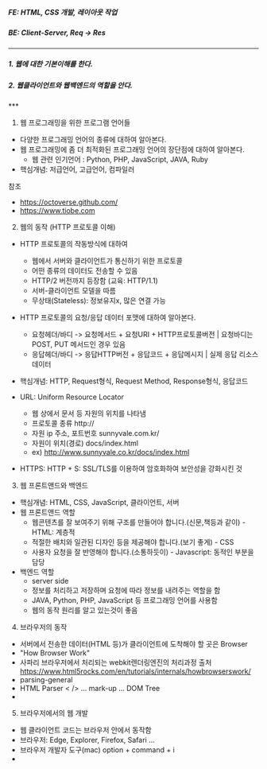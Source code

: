 ##### FE: HTML, CSS 개발, 레이아웃 작업
##### BE: Client-Server, Req -> Res
***


<h5> 1. 웹에 대한 기본이해를 한다. </h5>
<h5> 2. 웹클라이언트와 웹백엔드의 역할을 안다. </h5>
***


1) 웹 프로그래밍을 위한 프로그램 언어들
- 다양한 프로그래밍 언어의 종류에 대하여 알아본다.
- 웹 프로그래밍에 좀 더 최적화된 프로그래밍 언어의 장단점에 대하여 알아본다.
  * 웹 관련 인기언어
    : Python, PHP, JavaScript, JAVA, Ruby
- 핵심개념: 저급언어, 고급언어, 컴파일러

참조
+ https://octoverse.github.com/
+ https://www.tiobe.com


2) 웹의 동작 (HTTP 프로토콜 이해)
- HTTP 프로토콜의 작동방식에 대하여
    * 웹에서 서버와 클라이언트가 통신하기 위한 프로토콜
    * 어떤 종류의 데이터도 전송할 수 있음
    * HTTP/2 버전까지 등장함 (교육: HTTP/1.1)
    * 서버-클라이언트 모델을 따름
    * 무상태(Stateless): 정보유지x, 많은 연결 가능
- HTTP 프로토콜의 요청/응답 데이터 포맷에 대하여 알아본다.
    * 요청헤더/바디 -> 요청메서드 + 요청URI + HTTP프로토콜버전 | 요청바디는 POST, PUT 메서드인 경우 있음
    * 응답헤더/바디 -> 응답HTTP버전 + 응답코드 + 응답메시지 | 실제 응답 리소스 데이터
- 핵심개념: HTTP, Request형식, Request Method, Response형식, 응답코드

- URL: Uniform Resource Locator
  - 웹 상에서 문서 등 자원의 위치를 나타냄
  - 프로토콜 종류            http://
  - 자원 ip 주소, 포트번호    sunnyvale.com.kr/
  - 자원이 위치(경로)        docs/index.html
  - ex) http://www.sunnyvale.co.kr/docs/index.html

- HTTPS: HTTP + S: SSL/TLS를 이용하여 암호화하여 보안성을 강화시킨 것


3) 웹 프론트앤드와 백엔드
- 핵심개념: HTML, CSS, JavaScript, 클라이언트, 서버
- 웹 프론트앤드 역할
  * 웹콘텐츠를 잘 보여주기 위해 구조를 만들어야 합니다.(신문,책등과 같이) - HTML: 계층적
  * 적절한 배치와 일관된 디자인 등을 제공해야 합니다.(보기 좋게) - CSS
  * 사용자 요청을 잘 반영해야 합니다.(소통하듯이) - Javascript: 동적인 부분을 담당
- 백엔드 역할
  * server side
  * 정보를 처리하고 저장하며 요청에 따라 정보를 내려주는 역할을 함
  * JAVA, Python, PHP, JavaScript 등 프로그래밍 언어를 사용함
  * 웹의 동작 원리를 알고 있는것이 좋음

4) 브라우저의 동작
- 서버에서 전송한 데이터(HTML 등)가 클라이언트에 도착해야 할 곳은 Browser
- "How Browser Work"
- 사파리 브라우저에서 처리되는 webkit렌더링엔진의 처리과정
출처 https://www.html5rocks.com/en/tutorials/internals/howbrowserswork/
- parsing-general
- HTML Parser < /> ... mark-up ... DOM Tree
- 

5) 브라우저에서의 웹 개발
- 웹 클라이언트 코드는 브라우저 안에서 동작함
- 브라우저: Edge, Explorer, Firefox, Safari ...
- 브라우저 개발자 도구(mac) option + command + i
- <script /> : JavaScript code
- <meta /> : 문서에 대한 설명
- <style /> : CSS code
  - HTML안에 JavaScript, CSS 코드가 예상치 못한 곳에 위치할 수 있음
- <head> html 문서에 대한 추가적인 설명, 자세한 문서에 대한 정보, 눈에 보이는 것을 정의하는 것은 아님
- <tag class="title"> 안녕하세요</tag> - html은 tag 를 사용해서 표현함

* HTML 코드 - jsbin.com / 회원가입 후 사용 권장
~~~
<!doctype html>
<html>
  <head>
    <meta charset="utf-8">
    <meta name="viewport" content="width=device-width, initial-scale=1">
    <title>저를소개해요</title>
    <link rel="stylesheet" href="css/style.css">
    <script src="js/start.js"></script>
  </head>
  <body>
    <h1>안녕하세요</h1>
    <div>코드스쿼드 크롱이라고 합니다</div>
    <script src="js/library.js"></script>
    <script src="js/main.js"></script>
  </body>
</html>
~~~
***
 
#### JavaScript 코드는 body 태그 닫히기 전에 위치하는 것이 렌더링을 방해하지 않아도 좋고, css코드는 head 안에 위치해서 렌더링 처리 시에 브라우저가 더 빨리 참고할 수 있게 하는 것이 좋습니다.


6) 웹서버
- 웹브라우저의 요청을 받아 HTML 문서나 오브젝트를 반환하나느 웹서버에 대하여 알아봄
- 핵심개념: Apache, Nginx, HTTP, Client, Server
- 웹서버는 보통 '소프트웨어'를 말하지만, 웹서버 소프트웨어가 통작하는 '컴퓨터'를 말한다.
- 가장 중요한 기능은 Client가 요청하는 HTML 문서나 각종 리소스를 전달하는 것
- 웹브라우저나 웹크롤러가 요청하는 리소스는 컴퓨터에 저장되어 있는 정적인 데이터이거나 동적인 결과가 될 수 있다.
- 웹크롤러: 네이버나 구글같은 검색사이트에서 다른 웹사이트 정보를 읽어갈 때 사용하는 소프트웨어
- 웹브라우저 -> 웹페이지 요청 -> 웹서버 -> 웹페이지 응답 -> 웹브라우저

7) WAS
- 핵심개념: Web Application Server, Apache Tomcat
- DBMS 가 클라이언트와 직접 연결되어 동작하는것의 문제점 -> 미들웨어 등장
- 클라이언트 DBMS 사이에 또 다른 서버를 두는 방식
- 클라이언트는 요청만 중앙서버에 보내고(미들웨어), 중앙서버에서 대부분의 로직 수행
- 그 결과를 클라이언트에 전달함
 * WAS
   - 일종의 미들웨어로 웹클라이언트의 요청 중 웹 애플리케이션이 동작하도록 지원하는 목적
   - 1. 프로그램 실행 환경과 데이터베이서 접속기능 제공
   - 2. 여러개의 트랜잭션을 관리함: 트랜잭션은 논리적인 작업단위를 의미함
   - 3. 업무를 처리하는 비지니스 로직을 수행함
   - 기본적으로 웹서버의 기능도 제공함: WAS만 설치해도 웹서버를 내장하고 있어 동작함
   - 그렇지만 현업에서는 웹서버와 WAS를 함께 구성함: 규모가 커질수록 장애 극복 기능(failover) 을 위해 분리함
   - 이미지출처: http://round1tko.tistory.com/64
 ![image](https://user-images.githubusercontent.com/87292447/152462324-bcdf1c00-d32e-49cd-a730-1087db57bcf0.png)
   - 요즘은 WAS에서 충분히 웹서버 역할을 수행함
   - 그럼에도 불구하고 같이 구성하면 좋은점은 웹서버는 비교적 WAS에 비해 간단함
   - 대용량 web app인 경우 서버의 수가 여러대일 수 있음 : 장애극복
 
 
